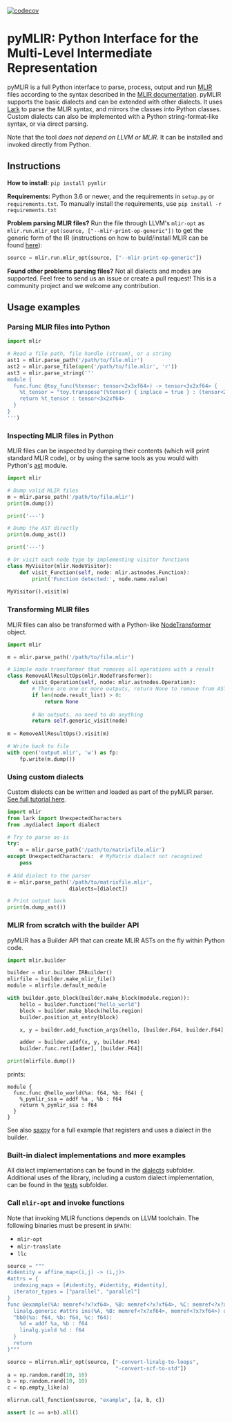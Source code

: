 [![codecov](https://codecov.io/gh/spcl/pymlir/branch/master/graph/badge.svg)](https://codecov.io/gh/spcl/pymlir)


# pyMLIR: Python Interface for the Multi-Level Intermediate Representation

pyMLIR is a full Python interface to parse, process, output and run [MLIR](https://mlir.llvm.org/) files according to the
syntax described in the [MLIR documentation](https://github.com/llvm/llvm-project/tree/master/mlir/docs). pyMLIR 
supports the basic dialects and can be extended with other dialects. It uses [Lark](https://github.com/lark-parser/lark)
to parse the MLIR syntax, and mirrors the classes into Python classes. Custom dialects can also be implemented with a
Python string-format-like syntax, or via direct parsing.

Note that the tool *does not depend on LLVM or MLIR*. It can be installed and invoked directly from Python. 

## Instructions 

**How to install:** `pip install pymlir`

**Requirements:** Python 3.6 or newer, and the requirements in `setup.py` or `requirements.txt`. To manually install the
requirements, use `pip install -r requirements.txt`

**Problem parsing MLIR files?** Run the file through LLVM's `mlir-opt` as `mlir.run.mlir_opt(source, ["--mlir-print-op-generic"])` to
get the generic form of the IR (instructions on how to build/install MLIR can be found [here](https://mlir.llvm.org/getting_started/)):
```python
source = mlir.run.mlir_opt(source, ["--mlir-print-op-generic"])
```

**Found other problems parsing files?** Not all dialects and modes are supported. Feel free to send us an issue or
create a pull request! This is a community project and we welcome any contribution.

## Usage examples

### Parsing MLIR files into Python

```python
import mlir

# Read a file path, file handle (stream), or a string
ast1 = mlir.parse_path('/path/to/file.mlir')
ast2 = mlir.parse_file(open('/path/to/file.mlir', 'r'))
ast3 = mlir.parse_string('''
module {
  func.func @toy_func(%tensor: tensor<2x3xf64>) -> tensor<3x2xf64> {
    %t_tensor = "toy.transpose"(%tensor) { inplace = true } : (tensor<2x3xf64>) -> tensor<3x2xf64>
    return %t_tensor : tensor<3x2xf64>
  }
}
''')
```

### Inspecting MLIR files in Python

MLIR files can be inspected by dumping their contents (which will print standard MLIR code), or by using the same tools
as you would with Python's [ast](https://docs.python.org/3/library/ast.html) module.

```python
import mlir

# Dump valid MLIR files
m = mlir.parse_path('/path/to/file.mlir')
print(m.dump())

print('---')

# Dump the AST directly
print(m.dump_ast())

print('---')

# Or visit each node type by implementing visitor functions
class MyVisitor(mlir.NodeVisitor):
    def visit_Function(self, node: mlir.astnodes.Function):
        print('Function detected:', node.name.value)
        
MyVisitor().visit(m)
```

### Transforming MLIR files

MLIR files can also be transformed with a Python-like 
[NodeTransformer](https://docs.python.org/3/library/ast.html#ast.NodeTransformer) object.

```python
import mlir

m = mlir.parse_path('/path/to/file.mlir')

# Simple node transformer that removes all operations with a result
class RemoveAllResultOps(mlir.NodeTransformer):
    def visit_Operation(self, node: mlir.astnodes.Operation):
        # There are one or more outputs, return None to remove from AST
        if len(node.result_list) > 0:
            return None
            
        # No outputs, no need to do anything
        return self.generic_visit(node)
        
m = RemoveAllResultOps().visit(m)

# Write back to file
with open('output.mlir', 'w') as fp:
    fp.write(m.dump())
```

### Using custom dialects

Custom dialects can be written and loaded as part of the pyMLIR parser. [See full tutorial here](doc/custom_dialect.rst).

```python
import mlir
from lark import UnexpectedCharacters
from .mydialect import dialect

# Try to parse as-is
try:
    m = mlir.parse_path('/path/to/matrixfile.mlir')
except UnexpectedCharacters:  # MyMatrix dialect not recognized
    pass
    
# Add dialect to the parser
m = mlir.parse_path('/path/to/matrixfile.mlir', 
                    dialects=[dialect])

# Print output back
print(m.dump_ast())
```

### MLIR from scratch with the builder API

pyMLIR has a Builder API that can create MLIR ASTs on the fly within Python code.

```python
import mlir.builder

builder = mlir.builder.IRBuilder()
mlirfile = builder.make_mlir_file()
module = mlirfile.default_module

with builder.goto_block(builder.make_block(module.region)):
    hello = builder.function("hello_world")
    block = builder.make_block(hello.region)
    builder.position_at_entry(block)

    x, y = builder.add_function_args(hello, [builder.F64, builder.F64], ['a', 'b'])

    adder = builder.addf(x, y, builder.F64)
    builder.func.ret([adder], [builder.F64])

print(mlirfile.dump())
```
prints:
```mlir
module {
  func.func @hello_world(%a: f64, %b: f64) {
    %_pymlir_ssa = addf %a , %b : f64
    return %_pymlir_ssa : f64
  }
}
```

See also [saxpy](tests/test_builder.py) for a full example that registers and uses a dialect in the builder.

### Built-in dialect implementations and more examples

All dialect implementations can be found in the [dialects](mlir/dialects) subfolder. Additional uses
of the library, including a custom dialect implementation, can be found in the [tests](tests)
subfolder.


### Call `mlir-opt` and invoke functions

Note that invoking MLIR functions depends on LLVM toolchain. The following binaries must be present in `$PATH`:
- `mlir-opt`
- `mlir-translate`
- `llc`

```python
source = """
#identity = affine_map<(i,j) -> (i,j)>
#attrs = {
  indexing_maps = [#identity, #identity, #identity],
  iterator_types = ["parallel", "parallel"]
}
func @example(%A: memref<?x?xf64>, %B: memref<?x?xf64>, %C: memref<?x?xf64>) {
  linalg.generic #attrs ins(%A, %B: memref<?x?xf64>, memref<?x?xf64>) outs(%C: memref<?x?xf64>) {
  ^bb0(%a: f64, %b: f64, %c: f64):
    %d = addf %a, %b : f64
    linalg.yield %d : f64
  }
  return
}"""

source = mlirrun.mlir_opt(source, ["-convert-linalg-to-loops",
                                   "-convert-scf-to-std"])
a = np.random.rand(10, 10)
b = np.random.rand(10, 10)
c = np.empty_like(a)

mlirrun.call_function(source, "example", [a, b, c])

assert (c == a+b).all()
```
